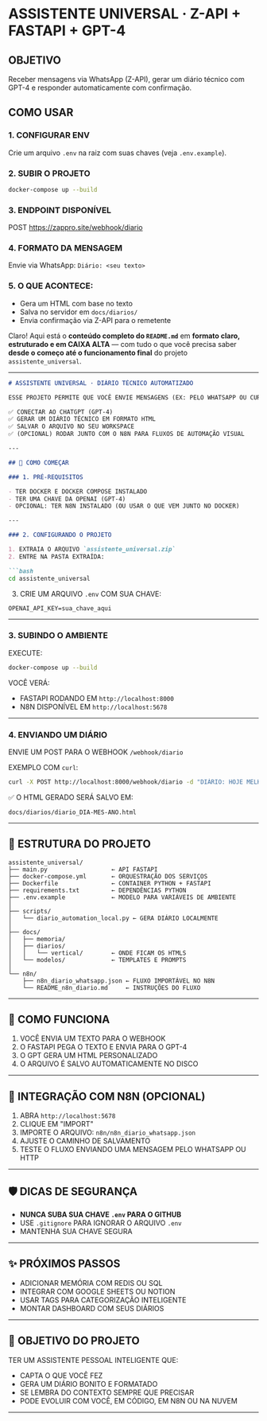 # ASSISTENTE UNIVERSAL · Z-API + FASTAPI + GPT-4

## OBJETIVO
Receber mensagens via WhatsApp (Z-API), gerar um diário técnico com GPT-4 e responder automaticamente com confirmação.

## COMO USAR

### 1. CONFIGURAR ENV
Crie um arquivo `.env` na raiz com suas chaves (veja `.env.example`).

### 2. SUBIR O PROJETO
```bash
docker-compose up --build
```

### 3. ENDPOINT DISPONÍVEL
POST https://zappro.site/webhook/diario

### 4. FORMATO DA MENSAGEM
Envie via WhatsApp: `Diário: <seu texto>`

### 5. O QUE ACONTECE:
- Gera um HTML com base no texto
- Salva no servidor em `docs/diarios/`
- Envia confirmação via Z-API para o remetente


Claro! Aqui está o **conteúdo completo do `README.md`** em **formato claro, estruturado e em CAIXA ALTA** — com tudo o que você precisa saber **desde o começo até o funcionamento final** do projeto `assistente_universal`.

---

````markdown
# ASSISTENTE UNIVERSAL · DIÁRIO TÉCNICO AUTOMATIZADO

ESSE PROJETO PERMITE QUE VOCÊ ENVIE MENSAGENS (EX: PELO WHATSAPP OU CURL) COM O TEXTO DO SEU DIA DE TRABALHO, E O SISTEMA VAI:

✅ CONECTAR AO CHATGPT (GPT-4)  
✅ GERAR UM DIÁRIO TÉCNICO EM FORMATO HTML  
✅ SALVAR O ARQUIVO NO SEU WORKSPACE  
✅ (OPCIONAL) RODAR JUNTO COM O N8N PARA FLUXOS DE AUTOMAÇÃO VISUAL

---

## 🚀 COMO COMEÇAR

### 1. PRÉ-REQUISITOS

- TER DOCKER E DOCKER COMPOSE INSTALADO
- TER UMA CHAVE DA OPENAI (GPT-4)
- OPCIONAL: TER N8N INSTALADO (OU USAR O QUE VEM JUNTO NO DOCKER)

---

### 2. CONFIGURANDO O PROJETO

1. EXTRAIA O ARQUIVO `assistente_universal.zip`
2. ENTRE NA PASTA EXTRAÍDA:

```bash
cd assistente_universal
````

3. CRIE UM ARQUIVO `.env` COM SUA CHAVE:

```
OPENAI_API_KEY=sua_chave_aqui
```

---

### 3. SUBINDO O AMBIENTE

EXECUTE:

```bash
docker-compose up --build
```

VOCÊ VERÁ:

* FASTAPI RODANDO EM `http://localhost:8000`
* N8N DISPONÍVEL EM `http://localhost:5678`

---

### 4. ENVIANDO UM DIÁRIO

ENVIE UM POST PARA O WEBHOOK `/webhook/diario`

EXEMPLO COM `curl`:

```bash
curl -X POST http://localhost:8000/webhook/diario -d "DIÁRIO: HOJE MELHOREI O CÓDIGO DO FASTAPI E TESTEI O DEPLOY COM DOCKER."
```

✅ O HTML GERADO SERÁ SALVO EM:

```
docs/diarios/diario_DIA-MES-ANO.html
```

---

## 🧠 ESTRUTURA DO PROJETO

```
assistente_universal/
├── main.py                  ← API FASTAPI
├── docker-compose.yml       ← ORQUESTRAÇÃO DOS SERVIÇOS
├── Dockerfile               ← CONTAINER PYTHON + FASTAPI
├── requirements.txt         ← DEPENDÊNCIAS PYTHON
├── .env.example             ← MODELO PARA VARIÁVEIS DE AMBIENTE
│
├── scripts/
│   └── diario_automation_local.py ← GERA DIÁRIO LOCALMENTE
│
├── docs/
│   ├── memoria/
│   ├── diarios/
│   │   └── vertical/        ← ONDE FICAM OS HTMLS
│   └── modelos/             ← TEMPLATES E PROMPTS
│
└── n8n/
    ├── n8n_diario_whatsapp.json ← FLUXO IMPORTÁVEL NO N8N
    └── README_n8n_diario.md     ← INSTRUÇÕES DO FLUXO
```

---

## 🧩 COMO FUNCIONA

1. VOCÊ ENVIA UM TEXTO PARA O WEBHOOK
2. O FASTAPI PEGA O TEXTO E ENVIA PARA O GPT-4
3. O GPT GERA UM HTML PERSONALIZADO
4. O ARQUIVO É SALVO AUTOMATICAMENTE NO DISCO

---

## 🔄 INTEGRAÇÃO COM N8N (OPCIONAL)

1. ABRA `http://localhost:5678`
2. CLIQUE EM "IMPORT"
3. IMPORTE O ARQUIVO: `n8n/n8n_diario_whatsapp.json`
4. AJUSTE O CAMINHO DE SALVAMENTO
5. TESTE O FLUXO ENVIANDO UMA MENSAGEM PELO WHATSAPP OU HTTP

---

## 🛡️ DICAS DE SEGURANÇA

* **NUNCA SUBA SUA CHAVE `.env` PARA O GITHUB**
* USE `.gitignore` PARA IGNORAR O ARQUIVO `.env`
* MANTENHA SUA CHAVE SEGURA

---

## ✨ PRÓXIMOS PASSOS

* ADICIONAR MEMÓRIA COM REDIS OU SQL
* INTEGRAR COM GOOGLE SHEETS OU NOTION
* USAR TAGS PARA CATEGORIZAÇÃO INTELIGENTE
* MONTAR DASHBOARD COM SEUS DIÁRIOS

---

## 🧠 OBJETIVO DO PROJETO

TER UM ASSISTENTE PESSOAL INTELIGENTE QUE:

* CAPTA O QUE VOCÊ FEZ
* GERA UM DIÁRIO BONITO E FORMATADO
* SE LEMBRA DO CONTEXTO SEMPRE QUE PRECISAR
* PODE EVOLUIR COM VOCÊ, EM CÓDIGO, EM N8N OU NA NUVEM

---

```
